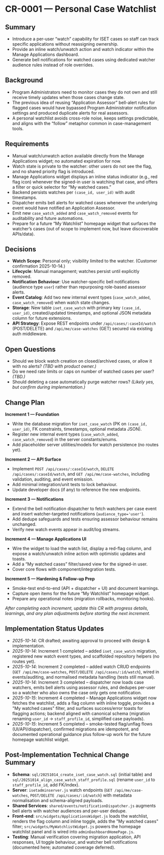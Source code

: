 # CR-0001 — Personal Case Watchlist

## Summary
- Introduce a per-user “watch” capability for ISET cases so staff can track specific applications without reassigning ownership.
- Provide an inline watch/unwatch action and watch indicator within the Manage Applications dashboard.
- Generate bell notifications for watched cases using dedicated watcher audience rules instead of role overrides.

## Background
- Program Administrators need to monitor cases they do not own and still receive timely updates when those cases change state.
- The previous idea of reusing “Application Assessor” bell-alert rules for flagged cases would have bypassed Program Administrator notification settings and produced duplicate alerts for real assessors.
- A personal watchlist avoids cross-role noise, keeps settings predictable, and aligns with the “follow” metaphor common in case-management tools.

## Requirements
- Manual watch/unwatch action available directly from the Manage Applications widget; no automated expiration for now.
- Watch state is private to the watcher: other users do not see the flag, and no shared priority flag is introduced.
- Manage Applications widget displays an inline status indicator (e.g., red flag icon) whenever the signed-in user is watching that case, and offers a filter or quick selector for “My watched cases.”
- Backend persists watches per `(case_id, user_id)` with audit timestamps.
- Dispatcher emits bell alerts for watched cases whenever the underlying event would have notified an Application Assessor.
- Emit new `case_watch_added` and `case_watch_removed` events for auditability and future automations.
- Prepare for a future “My Watchlist” homepage widget that surfaces the watcher’s cases (out of scope to implement now, but leave discoverable APIs/data).

## Decisions
- **Watch Scope**: Personal only; visibility limited to the watcher. (Customer confirmation 2025-10-14.)
- **Lifecycle**: Manual management; watches persist until explicitly removed.
- **Notification Behaviour**: Use watcher-specific bell notifications (audience type `user`) rather than repurposing role-based assessor alerts.
- **Event Catalog**: Add two new internal event types (`case_watch_added`, `case_watch_removed`) when watch state changes.
- **Storage**: New table `iset_case_watch` with primary key `(case_id, user_id)`, created/updated timestamps, and optional JSON metadata column for future extensions.
- **API Strategy**: Expose REST endpoints under `/api/cases/:caseId/watch` (POST/DELETE) and `/api/me/case-watches` (GET) secured via existing auth middleware.

## Open Questions
- Should we block watch creation on closed/archived cases, or allow it with no alerts? _(TBD with product owner.)_
- Do we need rate limits or caps on number of watched cases per user? _(TBD.)_
- Should deleting a case automatically purge watcher rows? _(Likely yes, but confirm during implementation.)_

## Change Plan
**Increment 1 — Foundation**
- Write the database migration for `iset_case_watch` (PK on `(case_id, user_id)`, FK constraints, timestamps, optional metadata JSON).
- Register new internal event types (`case_watch_added`, `case_watch_removed`) in the server constants/enums.
- Add placeholder server utilities/models for watch persistence (no routes yet).

**Increment 2 — API Surface**
- Implement `POST /api/cases/:caseId/watch`, `DELETE /api/cases/:caseId/watch`, and `GET /api/me/case-watches`, including validation, auditing, and event emission.
- Add minimal integration/unit tests to lock behaviour.
- Update developer docs (if any) to reference the new endpoints.

**Increment 3 — Notifications**
- Extend the bell notification dispatcher to fetch watchers per case event and insert watcher-targeted notifications (`audience_type='user'`).
- Add dedupe safeguards and tests ensuring assessor behaviour remains unchanged.
- Verify new watch events appear in audit/log streams.

**Increment 4 — Manage Applications UI**
- Wire the widget to load the watch list, display a red-flag column, and expose a watch/unwatch inline action with optimistic updates and toasts.
- Add a “My watched cases” filter/saved view for the signed-in user.
- Cover core flows with component/integration tests.

**Increment 5 — Hardening & Follow-up Prep**
- Smoke-test end-to-end (API + dispatcher + UI) and document learnings.
- Capture open items for the future “My Watchlist” homepage widget.
- Prepare any operational notes (migration rollbacks, monitoring hooks).

_After completing each increment, update this CR with progress details, learnings, and any plan adjustments before starting the next increment._

## Implementation Status Updates
- _2025-10-14_: CR drafted; awaiting approval to proceed with design & implementation.
- _2025-10-14_: Increment 1 completed – added `iset_case_watch` migration, registered new watch event types, and scaffolded repository helpers (no routes yet).
- _2025-10-14_: Increment 2 completed – added watch CRUD endpoints (`GET /api/me/case-watches`, `POST/DELETE /api/cases/:id/watch`), wired in events/auditing, and normalised metadata handling (tests still manual).
- _2025-10-14_: Increment 3 completed – dispatcher now loads case watchers, emits bell alerts using assessor rules, and dedupes per-user so a watcher who also owns the case only gets one notification.
- _2025-10-15_: Increment 4 completed – Manage Applications widget now fetches the watchlist, adds a flag column with inline toggle, provides a "My watched cases" filter, and surfaces success/error toasts for flagging actions; backend aligned with canonical schema (migration renaming `user_id` → `staff_profile_id`, simplified case payloads).
- _2025-10-15_: Increment 5 completed – smoke-tested flag/unflag flows (UI/API/dispatcher), confirmed migrations are idempotent, and documented operational guidance plus follow-up work for the future homepage watchlist widget.

## Post-Implementation Technical Change Summary
- **Schema**: `sql/20251014_create_iset_case_watch.sql` (initial table) and `sql/20251014_align_case_watch_staff_profile.sql` (rename `user_id` to `staff_profile_id`, add FK/index).
- **Server**: `isetadminserver.js` watch endpoints (`GET /api/me/case-watches`, `POST/DELETE /api/cases/:id/watch`) with metadata normalisation and schema-aligned payloads.
- **Shared Services**: `shared/events/notificationDispatcher.js` augments bell alerts with watcher audiences and per-user dedupe.
- **Front-end**: `src/widgets/ApplicationsWidget.js` loads the watchlist, renders the flag column and inline toggle, adds the "My watched cases" filter; `src/widgets/MyWatchlistWidget.js` powers the homepage watchlist panel and is wired into `adminDashboardHomePage.js`.
- **Testing**: Manual verification covering migration application, API responses, UI toggle behaviour, and watcher bell notifications (documented here; automated coverage deferred).

